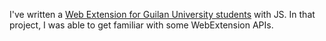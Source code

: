  I've written a [Web Extension for Guilan University students](https://0xaryan.github.io/Guilan-Web-Tools/) with JS. In that project, I was able to get familiar with some WebExtension APIs. 
